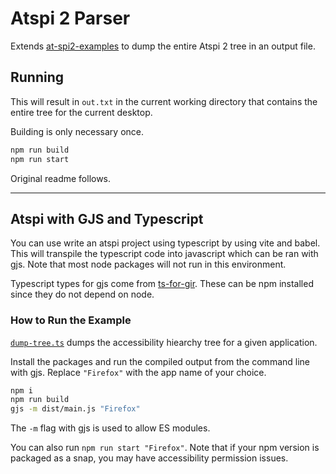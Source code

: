 # Atspi 2 Parser

Extends [at-spi2-examples](https://github.com/infapi00/at-spi2-examples/tree/master/typescript) to dump the entire Atspi 2 tree in an output file.

## Running

This will result in `out.txt` in the current working directory that contains the entire tree for the current desktop.

Building is only necessary once.

```bash
npm run build
npm run start
```

Original readme follows.

-------

## Atspi with GJS and Typescript

You can use write an atspi project using typescript by using vite and babel. This will transpile the typescript code into javascript which can be ran with gjs. Note that most node packages will not run in this environment.

Typescript types for gjs come from [ts-for-gir](https://github.com/gjsify/ts-for-gir). These can be npm installed since they do not depend on node.

### How to Run the Example

[`dump-tree.ts`](dump-tree.ts) dumps the accessibility hiearchy tree for a given application.

Install the packages and run the compiled output from the command line with gjs. Replace `"Firefox"` with the app name of your choice.

```bash
npm i
npm run build
gjs -m dist/main.js "Firefox"
```

The `-m` flag with gjs is used to allow ES modules.

You can also run `npm run start "Firefox"`. Note that if your npm version is packaged as a snap, you may have accessibility permission issues.
